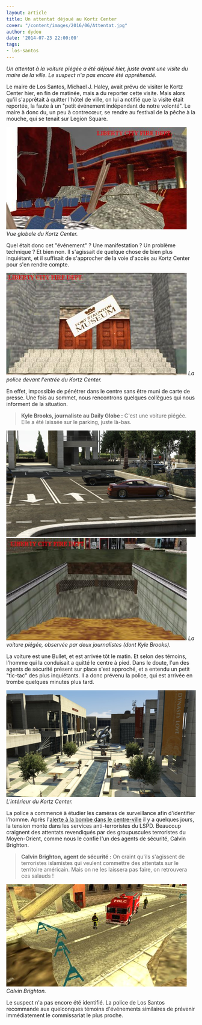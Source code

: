 ```yaml
---
layout: article
title: Un attentat déjoué au Kortz Center
cover: "/content/images/2016/06/Attentat.jpg"
author: dydou
date: '2014-07-23 22:00:00'
tags:
- los-santos
---
```


_Un attentat à la voiture piégée a été déjoué hier, juste avant une visite du maire de la ville. Le suspect n'a pas encore été appréhendé._

Le maire de Los Santos, Michael J. Haley, avait prévu de visiter le Kortz Center hier, en fin de matinée, mais a du reporter cette visite. Mais alors qu'il s'apprêtait à quitter l'hôtel de ville, on lui a notifié que la visite était reportée, la faute à un "petit événement indépendant de notre volonté". Le maire à donc du, un peu à contrecœur, se rendre au festival de la pêche à la mouche, qui se tenait sur Legion Square.

![Vue globale du Kortz Center.](/content/images/2016/06/Attentat2.jpg)
_Vue globale du Kortz Center._

Quel était donc cet "événement" ? Une manifestation ? Un problème technique ? Et bien non. Il s'agissait de quelque chose de bien plus inquiétant, et il suffisait de s'approcher de la voie d'accès au Kortz Center pour s'en rendre compte.

![La police devant l'entrée du Kortz Center.](/content/images/2016/06/Attentat6.jpg)
_La police devant l'entrée du Kortz Center._

En effet, impossible de pénétrer dans le centre sans être muni de carte de presse. Une fois au sommet, nous rencontrons quelques collègues qui nous informent de la situation.

> **Kyle Brooks, journaliste au Daily Globe :** C'est une voiture piégée. Elle a été laissée sur le parking, juste là-bas.

![](/content/images/2016/06/Attentat1.jpg)
![La voiture piégée, observée par deux journalistes (dont Kyle Brooks).](/content/images/2016/06/Attentat3.jpg)
_La voiture piégée, observée par deux journalistes (dont Kyle Brooks)._

La voiture est une Bullet, et est arrivée tôt le matin. Et selon des témoins, l'homme qui la conduisait a quitté le centre à pied. Dans le doute, l'un des agents de sécurité présent sur place s'est approché, et a entendu un petit "tic-tac" des plus inquiétants. Il a donc prévenu la police, qui est arrivée en trombe quelques minutes plus tard.

![L'intérieur du Kortz Center.](/content/images/2016/06/Attentat5.jpg)
_L'intérieur du Kortz Center._

La police a commencé à étudier les caméras de surveillance afin d'identifier l'homme. Après l'[alerte à la bombe dans le centre-ville](/2014/07/12/alerte-a-la-bombe-dans-le-centre-ville/) il y a quelques jours, la tension monte dans les services anti-terroristes du LSPD. Beaucoup craignent des attentats revendiqués par des groupuscules terroristes du Moyen-Orient, comme nous le confie l'un des agents de sécurité, Calvin Brighton.

> **Calvin Brighton, agent de sécurité :** On craint qu'ils s'agissent de terroristes islamistes qui veulent commettre des attentats sur le territoire américain. Mais on ne les laissera pas faire, on retrouvera ces salauds !

![Calvin Brighton.](/content/images/2016/06/Attentat4.jpg)
_Calvin Brighton._

Le suspect n'a pas encore été identifié. La police de Los Santos recommande aux quelconques témoins d'événements similaires de prévenir immédiatement le commissariat le plus proche.

<!--kg-card-end: markdown-->
